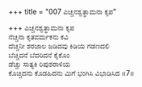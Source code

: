 +++
title = "007 ಎಚ್ಚನಶ್ವತ್ಥಾಮನಾ ಕೃಪ"

+++
ಎಚ್ಚನಶ್ವತ್ಥಾಮನಾ ಕೃಪ  
ನೆಚ್ಚನಾ ಕೃತವರ್ಮಕನು ಕವಿ  
ದೆಚ್ಚನೀ ಶರಜಾಲ ಜಡಿದವು ಕಿಡಿಯ ಗಡಣದಲಿ  
ಬೆಚ್ಚಿದನೆ ಬೆದರಿದನೆ ಕೈಕೊಂ  
ಡೆಚ್ಚು ಸಾತ್ಯಕಿ ರಿಪುಶರಾಳಿಯ  
ಕೊಚ್ಚಿದನು ಕೊಡಹಿದನು ಮಿಗೆ ಭಂಗಿಸಿ ವಿಭಾಡಿಸಿದ     ॥7॥